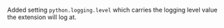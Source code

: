 Added setting `python.logging.level` which carries the logging level value the extension will log at.
